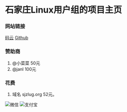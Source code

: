 # 石家庄Linux用户组的项目主页
### 网站链接
[码云](https://sjzlug.gitee.io/sjzlug.org/)
[Github](https://sjzlug.github.io/sjzlug.org/)

### 赞助商
1. @小菜菜   50元
1. @janl    100元
### 花费
1. 域名 sjzlug.org   52元。

![微信](http://ozp0uwtgp.bkt.clouddn.com/wechat.jpg)
![支付宝](http://ozp0uwtgp.bkt.clouddn.com/alipay.jpg)

